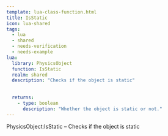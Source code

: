 ```yaml
---
template: lua-class-function.html
title: IsStatic
icon: lua-shared
tags:
  - lua
  - shared
  - needs-verification
  - needs-example
lua:
  library: PhysicsObject
  function: IsStatic
  realm: shared
  description: "Checks if the object is static"
  
  
  returns:
    - type: boolean
      description: "Whether the object is static or not."
---
```


<div class="lua__search__keywords">
PhysicsObject:IsStatic &#x2013; Checks if the object is static
</div>
